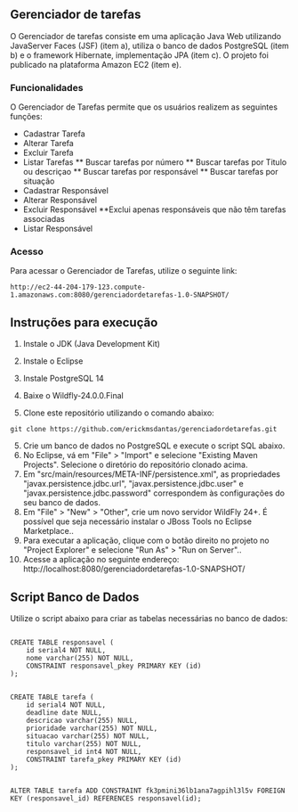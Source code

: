 ## Gerenciador de tarefas

O Gerenciador de tarefas consiste em uma aplicação Java Web utilizando JavaServer Faces (JSF) (item a), utiliza o banco de dados PostgreSQL (item b) e o framework Hibernate, implementação JPA (item c).
O projeto foi publicado na plataforma Amazon EC2 (item e).

### Funcionalidades

O Gerenciador de Tarefas permite que os usuários realizem as seguintes funções:

* Cadastrar Tarefa
* Alterar Tarefa
* Excluir Tarefa
* Listar Tarefas
** Buscar tarefas por número
** Buscar tarefas por Titulo ou descriçao
** Buscar tarefas por responsável
** Buscar tarefas por situação
* Cadastrar Responsável
* Alterar Responsável
* Excluir Responsável
**Exclui apenas responsáveis que não têm tarefas associadas
* Listar Responsável

### Acesso

Para acessar o Gerenciador de Tarefas, utilize o seguinte link:
```
http://ec2-44-204-179-123.compute-1.amazonaws.com:8080/gerenciadordetarefas-1.0-SNAPSHOT/
```

## Instruções para execução

1. Instale o JDK (Java Development Kit)
2. Instale o Eclipse
2. Instale PostgreSQL 14
3. Baixe o Wildfly-24.0.0.Final

4. Clone este repositório utilizando o comando abaixo:

```
git clone https://github.com/erickmsdantas/gerenciadordetarefas.git
```

5. Crie um banco de dados no PostgreSQL e execute o script SQL abaixo.
6. No Eclipse, vá em "File" > "Import" e selecione "Existing Maven Projects". Selecione o diretório do repositório clonado acima.
7. Em "src/main/resources/META-INF/persistence.xml", as propriedades "javax.persistence.jdbc.url", "javax.persistence.jdbc.user" e "javax.persistence.jdbc.password" correspondem às configurações do seu banco de dados.
8. Em "File" > "New" > "Other", crie um novo servidor WildFly 24+. É possível que seja necessário instalar o JBoss Tools no Eclipse Marketplace..
9. Para executar a aplicação, clique com o botão direito no projeto no "Project Explorer" e selecione "Run As" > "Run on Server"..
10. Acesse a aplicação no seguinte endereço: http://localhost:8080/gerenciadordetarefas-1.0-SNAPSHOT/

## Script Banco de Dados

Utilize o script abaixo para criar as tabelas necessárias no banco de dados:

```

CREATE TABLE responsavel (
	id serial4 NOT NULL,
	nome varchar(255) NOT NULL,
	CONSTRAINT responsavel_pkey PRIMARY KEY (id)
);


CREATE TABLE tarefa (
	id serial4 NOT NULL,
	deadline date NULL,
	descricao varchar(255) NULL,
	prioridade varchar(255) NOT NULL,
	situacao varchar(255) NOT NULL,
	titulo varchar(255) NOT NULL,
	responsavel_id int4 NOT NULL,
	CONSTRAINT tarefa_pkey PRIMARY KEY (id)
);


ALTER TABLE tarefa ADD CONSTRAINT fk3pmini36lb1ana7agpihl3l5v FOREIGN KEY (responsavel_id) REFERENCES responsavel(id);
```
